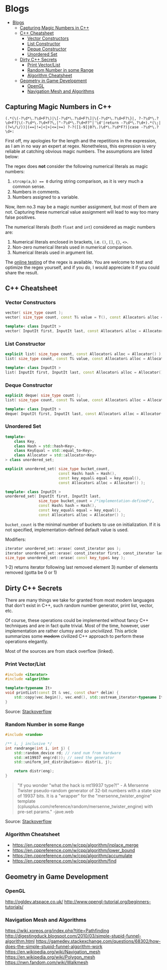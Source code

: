 # Blogs

- [Blogs](#blogs)
  - [Capturing Magic Numbers in C++](#capturing-magic-numbers-in-c)
  - [C++ Cheatsheet](#c-cheatsheet)
    - [Vector Constructors](#vector-constructors)
    - [List Constructor](#list-constructor)
    - [Deque Constructor](#deque-constructor)
    - [Unordered Set](#unordered-set)
  - [Dirty C++ Secrets](#dirty-c-secrets)
    - [Print Vector/List](#print-vectorlist)
    - [Random Number in some Range](#random-number-in-some-range)
    - [Algorithm Cheatsheet](#algorithm-cheatsheet)
  - [Geometry in Game Development](#geometry-in-game-development)
    - [OpenGL](#opengl)
    - [Navigation Mesh and Algorithms](#navigation-mesh-and-algorithms)

## Capturing Magic Numbers in C++

```regex
(.*(\(-?\d*\.?\d+F?\)|\[-?\d*\.?\d+F?\]|\{-?\d*\.?\d+F?\}|, ?-?\d*\.?\d+F?|\(-?\d*\.?\d+F?\,|"-?\d*\.?\d+F?"|'\d'|return -?\d*\.?\d+).*(\;|(?=\/\/))|(==|!=|<|>|<=|>=) ?-?([1-9]|0?\.)\d*\.?\d*F?)|case -?\d*\.?\d+:
```

First off, my apologies for the length and the repetitions in the expression, as I am in no way an expert at regex.
Nonetheless, this expression is very reliable at catching obvious magic numbers. The assumptions are listed below:

The regex does **not** consider the following numerical literals as magic numbers:

1. `strcmp(a,b) == 0` during string comparison, as it is very much a common sense.
2. Numbers in comments.
3. Numbers assigned to a variable.

Now, item no.3 may be a magic number assignment, but most of them are not. Capturing these numerical value assignment will lead to way too many false positives.

The numerical literals (both `float` and `int`) considered as magic numbers are:

1. Numerical literals enclosed in brackets,  i.e. `()`, `[]`, `{}`, `<>`.
2. Non-zero numerical literals used in numerical comparison.
3. Numerical literals used in argument list.

The [online testing](https://regex101.com/r/BuGpeu/29/) of the regex is available.
You are welcome to test and optimize the regex yourself, and if you do, I would appreciate it if you could share the result.

## C++ Cheatsheet

### Vector Constructors

```cpp
vector( size_type count );
vector( size_type count, const T& value = T(), const Allocator& alloc = Allocator() );

template< class InputIt >
vector( InputIt first, InputIt last, const Allocator& alloc = Allocator() );
```

### List Constructor

```cpp
explicit list( size_type count, const Allocator& alloc = Allocator() );
list( size_type count, const T& value, const Allocator& alloc = Allocator() );

template< class InputIt >
list( InputIt first, InputIt last, const Allocator& alloc = Allocator() );
```

### Deque Constructor

```cpp
explicit deque( size_type count );
list( size_type count, const T& value, const Allocator& alloc = Allocator() );

template< class InputIt >
deque( InputIt first, InputIt last, const Allocator& alloc = Allocator() );
```

### Unordered Set

```cpp
template<
    class Key,
    class Hash = std::hash<Key>,
    class KeyEqual = std::equal_to<Key>,
    class Allocator = std::allocator<Key>
> class unordered_set;

explicit unordered_set( size_type bucket_count,
                        const Hash& hash = Hash(),
                        const key_equal& equal = key_equal(),
                        const Allocator& alloc = Allocator() );

template< class InputIt >
unordered_set( InputIt first, InputIt last,
               size_type bucket_count = /*implementation-defined*/,
               const Hash& hash = Hash(),
               const key_equal& equal = key_equal(),
               const Allocator& alloc = Allocator() );
```

`bucket_count` is the minimal number of buckets to use on initialization. If it is not specified, implementation-defined default value is used.

Modifiers:

```cpp
iterator unordered_set::erase( const_iterator pos );
iterator unordered_set::erase( const_iterator first, const_iterator last );
size_type unordered_set::erase( const key_type& key );
```

1-2) returns iterator following last removed element
3) number of elements removed (gotta be 0 or 1)

## Dirty C++ Secrets

There are many things we take for granted from most modern languages that don't exist in C++, such random number generator, print list, vector, etc.

Of course, these operations could be implemented without fancy C++ techniques and are in fact quite trivial. Most of the time, however, user implementation are rather clumsy and _so uncivilized_.
This article summarizes some ~~modern~~ civilized C++ approach to perform these operations elegantly.

Most of the sources are from stack overflow (linked).

### Print Vector/List

```c++
#include <iterator>
#include <algorithm>

template<typename It>
void printList(const It & vec, const char* delim) {
    std::copy(vec.begin(), vec.end(), std::ostream_iterator<typename It::value_type>(std::cout, delim));
}
```

Source: [Stackoverflow](https://stackoverflow.com/a/11335634/498730)

### Random Number in some Range

```c++
#include <random>

/** i, j inclusive */
int randrange(int i, int j) {
    std::random_device rd; // rand num from hardware
    std::mt19937 eng(rd()); // seed the generator
    std::uniform_int_distribution<> distr(i, j);

    return distr(eng);
}
```

> "If you wonder "what the hack is mt19937 type?!" - A Mersenne Twister pseudo-random generator of 32-bit numbers with a state size of 19937 bits. It is a "wrapper" for the "mersenne_twister_engine" template (cplusplus.com/reference/random/mersenne_twister_engine) with pre-set params." -jave.web

Source: [Stackoverflow](https://stackoverflow.com/a/7560564)

### Algorithm Cheatsheet

- https://en.cppreference.com/w/cpp/algorithm/inplace_merge
- https://en.cppreference.com/w/cpp/algorithm/lower_bound
- https://en.cppreference.com/w/cpp/algorithm/accumulate
- https://en.cppreference.com/w/cpp/algorithm/find

## Geometry in Game Development

### OpenGL

http://ogldev.atspace.co.uk/
http://www.opengl-tutorial.org/beginners-tutorials/

### Navigation Mesh and Algorithms

https://wiki.xoreos.org/index.php?title=Pathfinding
http://digestingduck.blogspot.com/2010/03/simple-stupid-funnel-algorithm.html
https://gamedev.stackexchange.com/questions/68302/how-does-the-simple-stupid-funnel-algorithm-work
https://en.wikipedia.org/wiki/Navigation_mesh
https://en.wikipedia.org/wiki/Polygon_mesh
https://nwn.fandom.com/wiki/Walkmesh